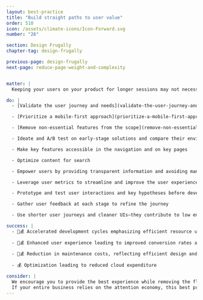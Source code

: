```yaml
---
layout: best-practice
title: "Build straight paths to user value"
order: 510
icon: /assets/climate-icons/Icon-Forward.svg
number: "26"

section: Design Frugally
chapter-tag: design-frugally

previous-page: design-frugally
next-page: reduce-page-weight-and-complexity


matter: |
  Keeping your users on your product for longer sessions may not necessarily translate into better business results—they may get lost or distracted and leave. What’s certain, though, is that the longer they use it, the more greenhouse gasses releases are generated through energy use and data processing. The good news? You don’t have to choose between user needs and sustainability. Designing just enough to meet user needs keeps things clear and focused, which users love—and it’s leaner and greener too. Cut the fluff, keep it short and sweet!

do: |
  - [Validate the user journey and needs](validate-the-user-journey-and-needs)

  - [Prioritize a mobile-first approach](prioritize-a-mobile-first-approach)

  - [Remove non-essential features from the scope](remove-non-essential-features-from-the-scope)

  - Ideate and A/B test on early-stage solutions and compare their environmental impact

  - Make key features accessible in the navigation and on key pages

  - Optimize content for search

  - Empower users by providing transparent information and avoiding manipulative dark patterns to encourage them to make informed decisions and reduce their environmental impact.

  - Leverage user metrics to streamline and improve the user experience

  - Prototype and test user interactions and key hypotheses before development

  - Gather user feedback at each stage to refine the journey

  - Use shorter user journeys and cleaner UIs—they contribute to low energy use, low data storage, fewer page loads, and fewer opportunities to overuse features and functionalities, while also improving performance through faster response times

success: |
  - 🧑💰 Accelerated development cycles emphasizing efficient resource use
  
  - 🧑💰 Enhanced user experience leading to improved conversion rates and overall satisfaction
  
  - 🧑💰 Reduction in maintenance costs, reflecting efficient design and execution
  
  - 💰 Optimization leading to reduced cloud expenditure

consider: |
  We encourage you to provide the best experience while removing the fluff that doesn’t serve the brand or the business. [Reuse and recycle](reuse-and-recycle) existing features can help you avoid reinventing the wheel and reduce your scope.
  If your entire business relies on the attention economy, this best practice might not be as easy as it is for other businesses or products, but there are still some valuable takeaways you could implement to streamline your user experience.
---
```

